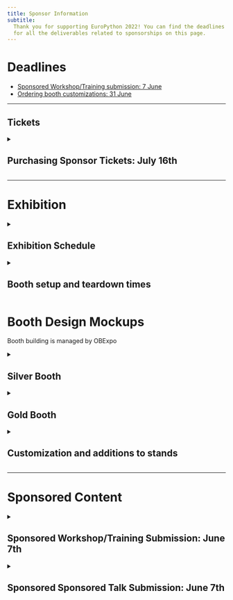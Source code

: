 ```yaml
---
title: Sponsor Information
subtitle:
  Thank you for supporting EuroPython 2022! You can find the deadlines and specs
  for all the deliverables related to sponsorships on this page.
---
```


# Deadlines

<ul>
 <li><a href="#sponsored-content">Sponsored Workshop/Training submission: 7 June</a></li>
 <li><a href="#exhibition">Ordering booth customizations: 31 June</a></li>
</ul>

---
<h2>Tickets</h2>
<details>
  <summary><h2>Purchasing Sponsor Tickets: July 16th</h2></summary>

  <h3>Registration Process</h3>
  <ol>
  	<li>
      <u><strong>Purchase the Conference & Sprint Business Ticket in bulk</strong></u> by using the voucher codes by 9th July: The sponsor representative will get a direct email with voucher codes to purchase in bulk the free and discounted tickets. Please follow the direct email instructions and purchase all of the tickets you are entitled to.
    </li>
  	<li>
      <u><strong>Assign tickets</strong></u>: Assign the tickets to every team member that you have chosen to attend the conference.
    </li>
  </ol>
</details>

---

# Exhibition

<details>
  <summary><h2>Exhibition Schedule</h2></summary>

The exhibition is open during the three main conference days only, from
Wednesday to Friday.

Exhibit opening times are: 9am to 6pm on Wednesday and Thursday, 9am to 5pm on
Friday.

Please ensure that prominent booths will be staffed during the opening hours.
Normal booths need to be staffed at least during the official breaks.

</details>

<details>
  <summary><h2>Booth setup and teardown times</h2></summary>

Time for setting up the booths will be Tuesday, July 9th, around 15:00 (to be
confirmed by the booth builder) and Wednesday, July 10th, 8:00 - 10:00.

The tear down of the booths will be possible on Friday, Jul 12th, starting at
16:45 (to be confirmed by the booth builder).

</details>


# Booth Design Mockups

Booth building is managed by OBExpo

<details>
  <summary><h2>Silver Booth</h2></summary>

  <img src="/img/booth_mocks/booth_slilver_mock.jpg"  />

  <ul>
    <li>3m x 2.0m back wall with graphic</li>
    <li>1 waste bin</li>
    <li>1 counter, lockable </li>
    <li>1 bar stool</li>
    <li>3 spotlights</li>
    <li>1 power connection</li>
    <li>6 sqm carpet</li>
  </ul>

</details>

<details>
  <summary><h2>Gold Booth</h2></summary>

  <img src="/img/booth_mocks/booth_slilver_mock.jpg"  />

  <ul>
    <li>3m x 2.3m back wall with graphic</li>
    <li>1 waste bin</li>
    <li>1 counter, lockable </li>
    <li>1 bar stool</li>
    <li>3 spotlights</li>
    <li>1 power connection</li>
    <li>6 sqm carpet</li>
  </ul>

</details>

<details>
  <summary><h2>Customization and additions to stands</h2></summary>

A booth construction and basic furniture (table, chair(s), power sockets, small
wall mounted spotlights, and possibly a locker) are provided by us and included
in your sponsorship package if you have booked a package with booth.

If you want to customize the booths, please contact Congress Center Basel (CCB)
directly:

Jasna Niederberger Manager Exhibitions jasna.niederberger@congress.ch +41 58 206
30 95

and / or order customizations at this Congress Center Basel (CCB) shop:

CCB online shop

Deadline for all customization orders is June 21st. This is a hard deadline,
since the booth builder has to make arrangements to implement these requests for
changes.

</details>

---

# Sponsored Content

<details>
  <summary><h2>Sponsored Workshop/Training Submission: June 7th</h2></summary>

As a Keystone, or sponsors having purchased a Sponsored Workshop/Training, you
get one slot of 180 minutes as part of the official conference training/workshop
schedule (Monday & Tuesday, 26&27 July). Please let us know the trainer's name
by June 7th, so we can contact them for scheduling preferences and coordinate
with the Program Workgroup to guide them through the training/workshop
submission.

Deadline for submitting the trainer’s name for the Sponsored Workshop/Training:
June 7th Submission Channel: email sponsoring@europython.eu

</details>

<details>
  <summary><h2>Sponsored Sponsored Talk Submission: June 7th</h2></summary>

As a Keystone, Diamond and Gold sponsor or sponsors having purchased a Sponsored
Talk, you get one slot of 30 minutes as part of the official conference schedule
(Wednesday to Friday, 28-30 July). Please let us know the speaker's name by June
7th, so we can contact them for scheduling preferences and coordinate with the
Program Workgroup to guide them through the talk submission.

Deadline for submitting the speaker’s name for the Sponsored Talk: June 7th
Submission Channel: email sponsoring@europython.eu

</details>
